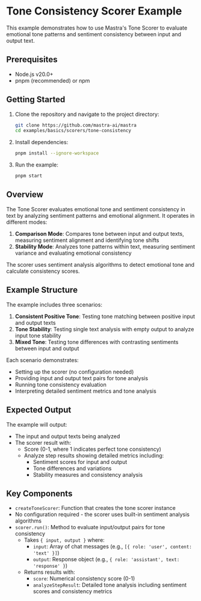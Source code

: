 # Tone Consistency Scorer Example

This example demonstrates how to use Mastra's Tone Scorer to evaluate emotional tone patterns and sentiment consistency between input and output text.

## Prerequisites

- Node.js v20.0+
- pnpm (recommended) or npm

## Getting Started

1. Clone the repository and navigate to the project directory:

   ```bash
   git clone https://github.com/mastra-ai/mastra
   cd examples/basics/scorers/tone-consistency
   ```

2. Install dependencies:

   ```bash
   pnpm install --ignore-workspace
   ```

3. Run the example:

   ```bash
   pnpm start
   ```

## Overview

The Tone Scorer evaluates emotional tone and sentiment consistency in text by analyzing sentiment patterns and emotional alignment. It operates in different modes:

1. **Comparison Mode**: Compares tone between input and output texts, measuring sentiment alignment and identifying tone shifts
2. **Stability Mode**: Analyzes tone patterns within text, measuring sentiment variance and evaluating emotional consistency

The scorer uses sentiment analysis algorithms to detect emotional tone and calculate consistency scores.

## Example Structure

The example includes three scenarios:

1. **Consistent Positive Tone**: Testing tone matching between positive input and output texts
2. **Tone Stability**: Testing single text analysis with empty output to analyze input tone stability
3. **Mixed Tone**: Testing tone differences with contrasting sentiments between input and output

Each scenario demonstrates:

- Setting up the scorer (no configuration needed)
- Providing input and output text pairs for tone analysis
- Running tone consistency evaluation
- Interpreting detailed sentiment metrics and tone analysis

## Expected Output

The example will output:

- The input and output texts being analyzed
- The scorer result with:
  - Score (0-1, where 1 indicates perfect tone consistency)
  - Analyze step results showing detailed metrics including:
    - Sentiment scores for input and output
    - Tone differences and variations
    - Stability measures and consistency analysis

## Key Components

- `createToneScorer`: Function that creates the tone scorer instance
- No configuration required - the scorer uses built-in sentiment analysis algorithms
- `scorer.run()`: Method to evaluate input/output pairs for tone consistency
  - Takes `{ input, output }` where:
    - `input`: Array of chat messages (e.g., `[{ role: 'user', content: 'text' }]`)
    - `output`: Response object (e.g., `{ role: 'assistant', text: 'response' }`)
  - Returns results with:
    - `score`: Numerical consistency score (0-1)
    - `analyzeStepResult`: Detailed tone analysis including sentiment scores and consistency metrics
